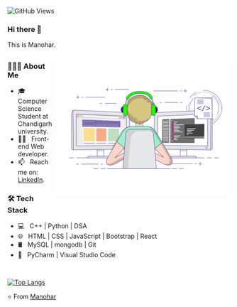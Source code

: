 ![GitHub Views](https://komarev.com/ghpvc/?username=manoharjha26&color=1191BF)

### Hi there 👋
This is Manohar.
<!--


Here are some ideas to get you started:

- 🔭 I’m currently working on ...
- 🌱 I’m currently learning ...
- 👯 I’m looking to collaborate on ...
- 🤔 I’m looking for help with ...
- 💬 Ask me about ...

- 😄 Pronouns: ...
- ⚡ Fun fact: ...
-->

<h2></h2>
<img align="right" alt="GIF" src="https://raw.githubusercontent.com/devSouvik/devSouvik/master/gif3.gif" width="400"/>

<h3> 👨🏻‍💻 About Me </h3>

- 🎓 &nbsp; Computer Science Student at Chandigarh university.
- 👨‍💻 &nbsp; Front-end Web developer.
- 📫 &nbsp; Reach me on: [LinkedIn](https://www.linkedin.com/in/manohar26/).

<h3>🛠 Tech Stack</h3>

- 💻 &nbsp; C++ | Python | DSA 
- 🌐 &nbsp; HTML | CSS | JavaScript | Bootstrap | React 
- 🛢 &nbsp; MySQL | mongodb | Git
- 🔧 &nbsp; PyCharm | Visual Studio Code
</br>

[![Top Langs](https://github-readme-stats.vercel.app/api/top-langs/?username=manoharjha26&layout=compact&text_color=daf7dc&bg_color=151515)](https://github.com/maboharjha26/github-readme-stats)

<!---
<h3> 🤝🏻 Connect with Me </h3>

<p align="center">
&nbsp; <a href="https://www.linkedin.com/in/manohar26" target="_blank" rel="noopener noreferrer"><img src="https://img.icons8.com/plasticine/100/000000/linkedin.png" width="50" /></a>
&nbsp; <a href="https://www.instagram.com/manohar_26_/" target="_blank" rel="noopener noreferrer"><img src="https://img.icons8.com/plasticine/100/000000/instagram-new.png" width="50" /></a>  
&nbsp; <a href="mailto:aryabdwaj26@gmail.com" target="_blank" rel="noopener noreferrer"><img src="https://img.icons8.com/plasticine/100/000000/gmail.png"  width="50" /></a>
</p>
-->
⭐️ From [Manohar](https://github.com/manoharjha26)
